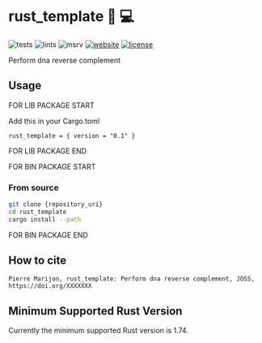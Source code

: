 # rust_template 🧬 💻

![tests](https://github.com/natir/rust_template//workflows/tests/badge.svg)
![lints](https://github.com/natir/rust_template//workflows/lints/badge.svg)
![msrv](https://github.com/natir/rust_template//workflows/msrv/badge.svg)
[![website](https://github.com/natir/rust_template//workflows/website/badge.svg)](https://natir.github.io/rust_template/)
[![license](https://img.shields.io/badge/license-MIT-green)](https://github.com/natir/rust_template//blob/main/LICENSE)

Perform dna reverse complement

## Usage

FOR LIB PACKAGE START

Add this in your Cargo.toml
```
rust_template = { version = "0.1" }
```

FOR LIB PACKAGE END


FOR BIN PACKAGE START

### From source

```bash
git clone {repository_uri}
cd rust_template
cargo install --path
```

FOR BIN PACKAGE END

## How to cite

```
Pierre Marijon, rust_template: Perform dna reverse complement, JOSS, https://doi.org/XXXXXXX
```

## Minimum Supported Rust Version

Currently the minimum supported Rust version is 1.74.
